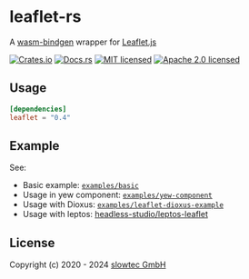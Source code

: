 # leaflet-rs

A [wasm-bindgen](https://github.com/rustwasm/wasm-bindgen)
wrapper for
[Leaflet.js](https://leafletjs.com/)

[![Crates.io](https://img.shields.io/crates/v/leaflet.svg)](https://crates.io/crates/leaflet)
[![Docs.rs](https://docs.rs/leaflet/badge.svg)](https://docs.rs/leaflet/)
[![MIT licensed](https://img.shields.io/badge/license-MIT-blue.svg)](./LICENSE-MIT)
[![Apache 2.0 licensed](https://img.shields.io/badge/license-Apache%202.0-blue.svg)](./LICENSE-APACHE)

## Usage

```toml
[dependencies]
leaflet = "0.4"
```

## Example

See:

- Basic example: [`examples/basic`](https://github.com/slowtec/leaflet-rs/tree/master/examples/basic)
- Usage in yew component: [`examples/yew-component`](https://github.com/slowtec/leaflet-rs/tree/master/examples/yew-component)
- Usage with Dioxus: [`examples/leaflet-dioxus-example`](https://github.com/slowtec/leaflet-rs/tree/master/examples/leaflet-dioxus-example)
- Usage with leptos: [headless-studio/leptos-leaflet](https://github.com/headless-studio/leptos-leaflet)

## License

Copyright (c) 2020 - 2024 [slowtec GmbH](https://slowtec.de)
